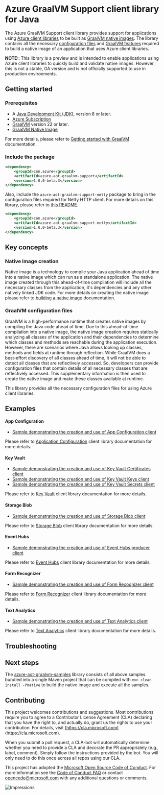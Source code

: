 # Azure GraalVM Support client library for Java

The Azure GraalVM Support client library provides support for applications using [Azure client libraries](https://azure.github.io/azure-sdk/releases/latest/java.html) to be built as [GraalVM native
images](https://www.graalvm.org/22.0/reference-manual/native-image/). The library contains all the necessary
[configuration files](https://www.graalvm.org/22.0/reference-manual/native-image/BuildConfiguration/) and [GraalVM
features](https://www.graalvm.org/sdk/javadoc/index.html?org/graalvm/nativeimage/hosted/Feature.html) required to build
a native image of an application that uses Azure client libraries.

**NOTE:**: This library is a preview and is intended to enable applications using Azure client libraries to quickly
build and validate native images. However, this is not a stable, GA version and is not officially supported to use in production
environments.

## Getting started

### Prerequisites
- A [Java Development Kit (JDK)][jdk_link], version 8 or later.
- [Azure Subscription][azure_subscription]
- [GraalVM](https://www.graalvm.org/downloads/) version 22 or later.
- [GraalVM Native Image](https://www.graalvm.org/22.0/reference-manual/native-image/)

For more details, please refer to [Getting started with GraalVM](https://www.graalvm.org/22.0/docs/getting-started/)
documentation.

### Include the package

[//]: # ({x-version-update-start;com.azure:azure-aot-graalvm-support;current})
```xml
<dependency>
    <groupId>com.azure</groupId>
    <artifactId>azure-aot-graalvm-support</artifactId>
    <version>1.0.0-beta.3</version>
</dependency>
```
[//]: # ({x-version-update-end})

Also, include the `azure-aot-graalvm-support-netty` package to bring in the configuration files required for Netty HTTP
client.  For more details on this library, please refer to [this README](https://github.com/Azure/azure-sdk-for-java/blob/main/sdk/aot/azure-aot-graalvm-support-netty/README.md).

[//]: # ({x-version-update-start;com.azure:azure-aot-graalvm-support-netty;current})
```xml
<dependency>
    <groupId>com.azure</groupId>
    <artifactId>azure-aot-graalvm-support-netty</artifactId>
    <version>1.0.0-beta.3</version>
</dependency>
```
[//]: # ({x-version-update-end})

## Key concepts

### Native Image creation

Native Image is a technology to compile your Java application ahead of time into a native image which can run as a
standalone application. The native image created through this ahead-of-time compilation will include all the
necessary classes from the application, it's dependencies and any other natively linked JDK code. For more details
on creating the native image please refer to [building a native image](https://www.graalvm.org/22.0/reference-manual/native-image/#build-a-native-image) documentation.

### GraalVM configuration files

GraalVM is a high-performance runtime that creates native images by compiling the Java code ahead of time. Due to
this ahead-of-time compilation into a native image, the native image creation requires statically analyzing all
classes of the application and their dependencies to determine which classes and methods are reachable during the
application execution. However, there are scenarios where Java allows looking up classes, methods and fields at
runtime through reflection. While GraalVM does a best-effort discovery of all classes ahead of time, it will not be
able to detect all classes that are reflectively accessed. So, developers can provide configuration files that
contain details of all necessary classes that are reflectively accessed. This supplementary information is then used
to create the native image and make these classes available at runtime.

This library provides all the necessary configuration files for using Azure client libraries.

## Examples

#### App Configuration
- [Sample demonstrating the creation and use of App Configuration client](https://github.com/Azure/azure-sdk-for-java/blob/main/sdk/aot/azure-aot-graalvm-samples/src/main/java/com/azure/aot/graalvm/samples/appconfiguration/AppConfigurationSample.java)

Please refer to [Application Configuration](https://github.com/Azure/azure-sdk-for-java/tree/main/sdk/appconfiguration/azure-data-appconfiguration) client library documentation for more details.

#### Key Vault
- [Sample demonstrating the creation and use of Key Vault Certificates client](https://github.com/Azure/azure-sdk-for-java/blob/main/sdk/aot/azure-aot-graalvm-samples/src/main/java/com/azure/aot/graalvm/samples/keyvault/certificates/KeyVaultCertificatesSample.java)
- [Sample demonstrating the creation and use of Key Vault Keys client](https://github.com/Azure/azure-sdk-for-java/blob/main/sdk/aot/azure-aot-graalvm-samples/src/main/java/com/azure/aot/graalvm/samples/keyvault/keys/KeyVaultKeysSample.java)
- [Sample demonstrating the creation and use of Key Vault Secrets client](https://github.com/Azure/azure-sdk-for-java/blob/main/sdk/aot/azure-aot-graalvm-samples/src/main/java/com/azure/aot/graalvm/samples/keyvault/secrets/KeyVaultSecretsSample.java)

Please refer to [Key Vault](https://github.com/Azure/azure-sdk-for-java/tree/main/sdk/keyvault) client library documentation for more details.

#### Storage Blob
- [Sample demonstrating the creation and use of Storage Blob client](https://github.com/Azure/azure-sdk-for-java/blob/main/sdk/aot/azure-aot-graalvm-samples/src/main/java/com/azure/aot/graalvm/samples/storage/blob/StorageBlobSample.java)

Please refer to [Storage Blob](https://github.com/Azure/azure-sdk-for-java/tree/main/sdk/storage/azure-storage-blob) client library documentation for more details.

#### Event Hubs
- [Sample demonstrating the creation and use of Event Hubs producer client](https://github.com/Azure/azure-sdk-for-java/blob/main/sdk/aot/azure-aot-graalvm-samples/src/main/java/com/azure/aot/graalvm/samples/eventhubs/EventHubsSample.java)

Please refer to [Event Hubs](https://github.com/Azure/azure-sdk-for-java/tree/main/sdk/eventhubs/azure-messaging-eventhubs) client library documentation for more details.

#### Form Recognizer
- [Sample demonstrating the creation and use of Form Recognizer client](https://github.com/Azure/azure-sdk-for-java/blob/main/sdk/aot/azure-aot-graalvm-samples/src/main/java/com/azure/aot/graalvm/samples/formrecognizer/FormRecognizerSample.java)

Please refer to [Form Recognizer](https://github.com/Azure/azure-sdk-for-java/tree/main/sdk/formrecognizer/azure-ai-formrecognizer) client library documentation for more details.

#### Text Analytics
- [Sample demonstrating the creation and use of Text Analytics client](https://github.com/Azure/azure-sdk-for-java/blob/main/sdk/aot/azure-aot-graalvm-samples/src/main/java/com/azure/aot/graalvm/samples/textanalytics/TextAnalyticsSample.java)

Please refer to [Text Analytics](https://github.com/Azure/azure-sdk-for-java/tree/main/sdk/textanalytics/azure-ai-textanalytics) client library documentation for more details.

## Troubleshooting

## Next steps
The [azure-aot-graalvm-samples](https://github.com/Azure/azure-sdk-for-java/tree/main/sdk/aot/azure-aot-graalvm-samples)
library consists of all above samples bundled into a single Maven project that can be compiled with `mvn clean
install -Pnative` to build the native image and execute all the samples.

## Contributing

This project welcomes contributions and suggestions. Most contributions require you to agree to a Contributor License
Agreement (CLA) declaring that you have the right to, and actually do, grant us the rights to use your contribution.
For details, visit [https://cla.microsoft.com](https://cla.microsoft.com).

When you submit a pull request, a CLA-bot will automatically determine whether you need to provide a CLA and decorate the
PR appropriately (e.g., label, comment). Simply follow the instructions provided by the bot. You will only need to do this
once across all repos using our CLA.

This project has adopted the [Microsoft Open Source Code of Conduct](https://opensource.microsoft.com/codeofconduct/).
For more information see the [Code of Conduct FAQ](https://opensource.microsoft.com/codeofconduct/faq/) or contact
[opencode@microsoft.com](mailto:opencode@microsoft.com) with any additional questions or comments.

<!-- LINKS -->
[cla]: https://cla.microsoft.com
[coc]: https://opensource.microsoft.com/codeofconduct/
[coc_faq]: https://opensource.microsoft.com/codeofconduct/faq/
[coc_contact]: mailto:opencode@microsoft.com
[jdk_link]: https://docs.microsoft.com/java/azure/jdk/?view=azure-java-stable
[azure_subscription]: https://azure.microsoft.com/free

![Impressions](https://azure-sdk-impressions.azurewebsites.net/api/impressions/azure-sdk-for-java%2Fsdk%2Faot%2Fazure-aot-graalvm-support%2FREADME.png)

